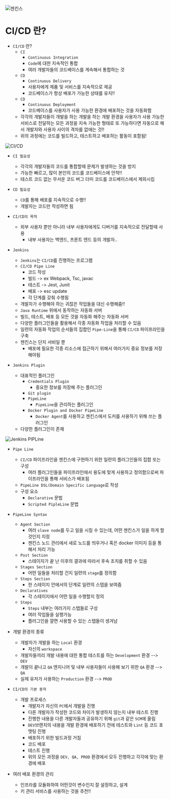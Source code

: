 ![젠킨스](https://media.vlpt.us/images/beoms96/post/05b4d550-7403-4fcb-8612-61abab463f05/logo-title-opengraph.png)

# CI/CD 란?

- `CI/CD` 란?
    + `CI`
        * `Continuous Integration`
        * `Code`에 대한 지속적인 통합
        * 여러 개발자들의 코드베이스를 계속해서 통합하는 것
    + `CD`
        * `Continuous Delivery`
        * 사용자에게 제품 및 서비스를 지속적으로 제공
        * 코드베이스가 항상 배포가 가능한 상태를 유지!!
    + `CD`
        * `Continuous Deployment`
        * 코드베이스를 사용자가 사용 가능한 환경에 배포하는 것을 자동화함
    + 각각의 개발자들이 개발을 하는 개발을 하는 개발 환경을 사용자가 사용 가능한 서비스로 전달하는 모든 과정을 지속 가능한 형태로 또 가능하다면 자동으로 해서 개발자와 사용자 사이의 격차를 없애는 것!!
    + 위의 과정에는 코드를 빌드하고, 테스트하고 배포하는 활동이 포함됨!
    
![CI/CD](https://www.redhat.com/cms/managed-files/ci-cd-flow-desktop_1.png)

- `CI 필요성`
    + 각각의 개발자들의 코드를 통합할때 문제가 발생하는 것을 방지
    + 가능한 빠르고, 많이 본인의 코드를 코드베이스에 안착!!
    + 테스트 코드 없는 무서운 코드 버그 더미 코드를 코드베이스에서 제외시킴

- `CD 필요성`
    + `CD`를 통해 배포를 지속적으로 수행!!
    + 개발자는 코드만 작성하면 됨

- `CI/CD의 목적`
    + 외부 사용자 뿐만 아니라 내부 사용자에게도 디버거를 지속적으로 전달할때 사용
        * 내부 사용자는 백엔드, 프론트 엔드 등의 개발자..

- `Jenkins`
    + `Jenkins`는 `CI/CD`를 진행하는 프로그램
    + `CI/CD Pipe Line`
        * 코드 작성
        * 빌드 -> ex Webpack, Tsc, javac
        * 테스트 -> Jest, Junit
        * 배포 -> esc update
        * 각 단계를 갖춰 수행됨
    + 개발자가 수행해야 하는 귀찮은 작업들을 대신 수행해줌!!
    + `Java Runtime` 위에서 동작하는 자동화 서버
    + 빌드, 테스트, 배포 등 모든 것을 자동화 해주는 자동화 서버
    + 다양한 플러그인들을 활용해서 각종 자동화 작업을 처리할 수 있음
    + 일련의 자동화 작업의 순서들의 집합인 `Pipe-Line`을 통해 `CI/CD` 파이프라인을 구축
    + 젠킨스는 단지 서비일 뿐
        * 배포에 필요한 각종 리소스에 접근하기 위해서 여러가지 중요 정보를 저장해야됨

- `Jenkins Plugin`
    + 대표적인 플러그인
        * `Credentials Plugin`
            + 중요한 정보를 저장해 주는 플러그인
        * `Git plugin`
        * `PipeLine`
            + `PipeLine`을 관리하는 플러그인
        * `Docker Plugin and Docker PipeLine`
            * `Docker Agent`를 사용하고 젠킨스에서 도커를 사용하기 위해 쓰는 플러그인
    + 다양한 플러그인이 존재

![Jenkins PIPLine](https://qph.fs.quoracdn.net/main-qimg-928f83effe3f46296ef857b098c1e2a6)

- `Pipe Line`
    + `CI/CD` 파이프라인을 젠킨스에 구현하기 위한 일련의 플러그인들의 집합 또는 구성
        * 여러 플러그인들을 파이프라인에서 용도에 맞게 사용하고 정의함으로써 파이프라인을 통해 서비스가 배포됨
    + `PipeLine DSL(Domain Specific Language`로 작성
    + 구성 요소
        * `Declarative` 문법
        * `Scripted PipleLine` 문법

- `PipeLine Syntax`
    + `Agent Section`
        * 여러 `slave node`를 두고 일을 시킬 수 있는데, 어떤 젠킨스가 일을 하게 할 것인지 지정
        * 젠킨스 노드 관리에서 새로 노드를 띄우거나 혹은 docker 이미지 등을 통해서 처리 가능
    + `Post Section`
        * 스테이지가 끝 난 이후의 결과에 따라서 후속 조치를 취할 수 있음
    + `Stages Section`
        * 어떤 일들을 처리할 건지 일련의 `stage`를 정의함
    + `Steps Section`
        * 한 스테이지 안에서의 단계로 일련의 스텝을 보여줌
    + `Declaratives`
        * 각 스테이지에서 어떤 일을 수행할지 정의
    + `Steps`
        * `Steps` 내부는 여러가지 스탭들로 구성
        * 여러 작업들을 실행가능
        * 플러그인을 깔면 사용할 수 있는 스탭들이 생겨남

- 개발 환경의 종류
    + 개발자가 개발을 하는 `Local` 환경
        * 자신의 `workspace`
    + 개발자들끼리 개발 내용에 대한 통합 테스트를 하는 `Development` 환경 --> `DEV`
    + 개발이 끝나고 `QA` 엔지니어 및 내부 사용자들이 사용해 보기 위한 `QA` 환경 --> `QA`
    + 실제 유저가 사용하는 `Production` 환경 --> `PROD`

- `CI/CD의 기본 동작`
    + 개발 프로세스
        * 개발자가 자신의 `PC`에서 개발을 진행
        * 다른 개발자가 작성한 코드와 차이가 발생하지 않는지 내부 테스트 진행
        * 진행한 내용을 다른 개발자들과 공유하기 위해 `git`과 같은 `SCM`에 올림
        * `DEV`브랜치의 내용을 개발 환경에 배포하기 전에 테스트와 `Lint` 등 코드 포맷팅 진행
        * 배포하기 위한 빌드과정 거침
        * 코드 배포
        * 테스트 진행
        * 위의 모든 과정을 `DEV, QA, PROD` 환경에서 모두 진행하고 각각에 맞는 환경에 배포

- 여러 배포 환경의 관리
    + 인프라를 모듈화하여 어떤것이 변수인지 잘 설정하고, 설계
    + 키 관리 서비스를 사용하는 것을 추천!!
